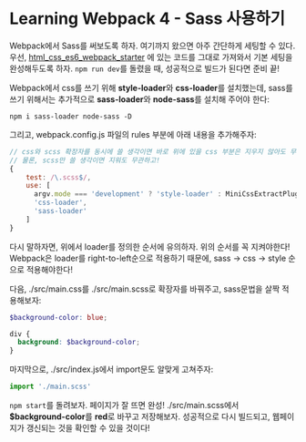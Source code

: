 # Learning Webpack 4 - Sass 사용하기

Webpack에서 Sass를 써보도록 하자. 여기까지 왔으면 아주 간단하게 세팅할 수 있다.
우선, [html_css_es6_webpack_starter](https://github.com/giantsol/Webpack4_101/tree/master/html_css_es6_webpack_starter)
에 있는 코드를 그대로 가져와서 기본 세팅을 완성해두도록 하자.
```npm run dev```를 돌렸을 때, 성공적으로 빌드가 된다면 준비 끝!

Webpack에서 css를 쓰기 위해 **style-loader**와 **css-loader**를 설치했는데,
sass를 쓰기 위해서는 추가적으로 **sass-loader**와 **node-sass**를 설치해 주어야 한다:
```
npm i sass-loader node-sass -D
```

그리고, webpack.config.js 파일의 rules 부분에 아래 내용을 추가해주자:
```js
// css와 scss 확장자를 동시에 쓸 생각이면 바로 위에 있을 css 부분은 지우지 않아도 무관하다.
// 물론, scss만 쓸 생각이면 지워도 무관하고!
{
    test: /\.scss$/,
    use: [
      argv.mode === 'development' ? 'style-loader' : MiniCssExtractPlugin.loader,
      'css-loader',
      'sass-loader'
    ]
}
```

다시 말하자면, 위에서 loader를 정의한 순서에 유의하자. 위의 순서를 꼭 지켜야한다!
Webpack은 loader를 right-to-left순으로 적용하기 때문에,
sass -> css -> style 순으로 적용해야한다!

다음, ./src/main.css를 ./src/main.scss로 확장자를 바꿔주고, sass문법을 살짝
적용해보자:
```scss
$background-color: blue;

div {
  background: $background-color;
}
```

마지막으로, ./src/index.js에서 import문도 알맞게 고쳐주자:
```js
import './main.scss'
```

```npm start```를 돌려보자. 페이지가 잘 뜨면 완성!
./src/main.scss에서 **$background-color**를 **red**로 바꾸고 저장해보자.
성공적으로 다시 빌드되고, 웹페이지가 갱신되는 것을 확인할 수 있을 것이다!